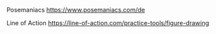 Posemaniacs
https://www.posemaniacs.com/de

Line of Action
https://line-of-action.com/practice-tools/figure-drawing
